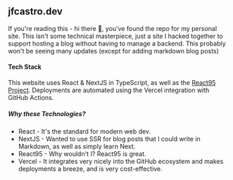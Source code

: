 ## jfcastro.dev
If you're reading this - hi there 👋, you've found the repo for my personal site. This isn't some technical masterpiece, just a site I 
hacked together to support hosting a blog without having to manage a backend. This probably won't be seeing many updates (except for adding markdown blog posts)

#### Tech Stack
This website uses React & NextJS in TypeScript, as well as the [React95 Project](https://github.com/React95/React95). Deployments are automated using the Vercel integration with GitHub Actions.

##### Why these Technologies?
* React - It's the standard for modern web dev.
* NextJS - Wanted to use SSR for blog posts that I could write in Markdown, as well as simply learn Next.
* React95 - Why wouldn't I? React95 is great.
* Vercel - It integrates very nicely into the GitHub ecosystem and makes deployments a breeze, and is very cost-effective.
